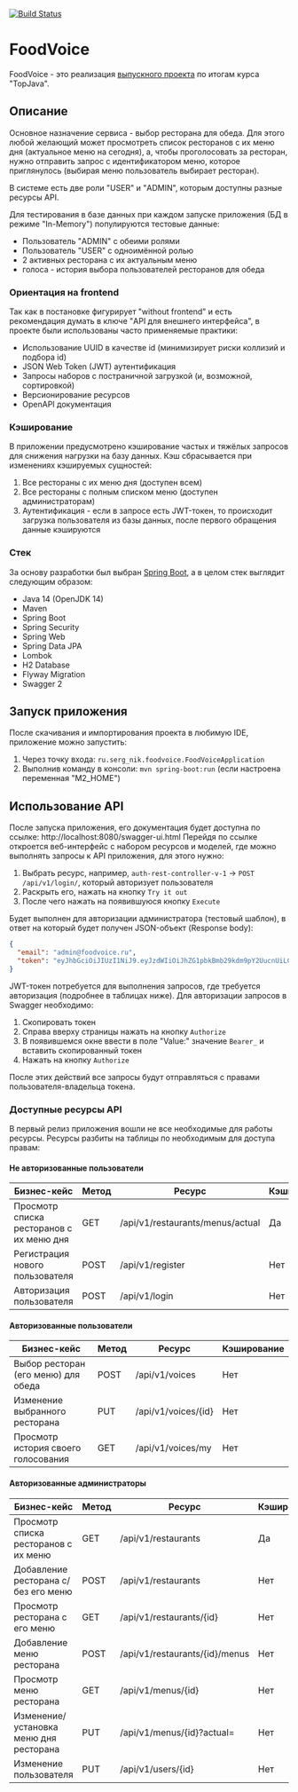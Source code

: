 [![Build Status](https://travis-ci.org/serg-nik/foodvoice.svg?branch=master)](https://travis-ci.org/serg-nik/foodvoice)

# FoodVoice

FoodVoice - это реализация [выпускного проекта](graduation.md "Полное описание проекта") по итогам курса "TopJava".

## Описание

Основное назначение сервиса - выбор ресторана для обеда. Для этого любой желающий может просмотреть список ресторанов с 
их меню дня (актуальное меню на сегодня), а, чтобы проголосовать за ресторан, нужно отправить запрос с идентификатором 
меню, которое приглянулось (выбирая меню пользователь выбирает ресторан).

В системе есть две роли "USER" и "ADMIN", которым доступны разные ресурсы API.

Для тестирования в базе данных при каждом запуске приложения (БД в режиме "In-Memory") популируются тестовые данные:
* Пользователь "ADMIN" с обеими ролями
* Пользователь "USER" с одноимённой ролью
* 2 активных ресторана с их актуальным меню
* голоса - история выбора пользователей ресторанов для обеда

### Ориентация на frontend

Так как в постановке фигурирует "without frontend" и есть рекомендация думать в ключе "API для внешнего интерфейса", в
проекте были использованы часто применяемые практики:
* Использование UUID в качестве id (минимизирует риски коллизий и подбора id)
* JSON Web Token (JWT) аутентификация
* Запросы наборов с постраничной загрузкой (и, возможной, сортировкой)
* Версионирование ресурсов
* OpenAPI документация

### Кэширование

В приложении предусмотрено кэширование частых и тяжёлых запросов для снижения нагрузки на базу данных. Кэш сбрасывается 
при изменениях кэшируемых сущностей:
1. Все рестораны с их меню дня (доступен всем)
2. Все рестораны с полным списком меню (доступен администраторам)
3. Аутентификация - если в запросе есть JWT-токен, то происходит загрузка пользователя из базы данных, после 
первого обращения данные кэшируются

### Стек

За основу разработки был выбран [Spring Boot](https://spring.io/projects/spring-boot), а в целом стек выглядит 
следующим образом:

* Java 14 (OpenJDK 14)
* Maven
* Spring Boot
* Spring Security
* Spring Web
* Spring Data JPA
* Lombok
* H2 Database
* Flyway Migration
* Swagger 2

## Запуск приложения

После скачивания и импортирования проекта в любимую IDE, приложение можно запустить:

1. Через точку входа: `ru.serg_nik.foodvoice.FoodVoiceApplication`
2. Выполнив команду в консоли: `mvn spring-boot:run` (если настроена переменная "M2_HOME")

## Использование API

После запуска приложения, его документация будет доступна по ссылке: http://localhost:8080/swagger-ui.html
Перейдя по ссылке откроется веб-интерфейс с набором ресурсов и моделей, где можно выполнять запросы к API приложения,
для этого нужно:
1. Выбрать ресурс, например, `auth-rest-controller-v-1` -> `POST /api/v1/login/`, который авторизует пользователя
2. Раскрыть его, нажать на кнопку `Try it out`
3. После чего нажать на появившуюся кнопку `Execute`

Будет выполнен для авторизации администратора (тестовый шаблон), в ответ на который будет получен JSON-объект 
(Response body):

```json
{
  "email": "admin@foodvoice.ru",
  "token": "eyJhbGciOiJIUzI1NiJ9.eyJzdWIiOiJhZG1pbkBmb29kdm9pY2UucnUiLCJyb2xlcyI6WyJST0xFX1VTRVIiLCJST0xFX0FETUlOIl0sImlhdCI6MTU4OTQwNzMyNywiZXhwIjoxNTg5NDEwOTI3fQ.aD2Vpl-_SSHXYRNfE6sB6KF_Y5nlvbOeIzWPvOvDET0"
}
``` 

JWT-токен потребуется для выполнения запросов, где требуется авторизация (подробнее в таблицах ниже).
Для авторизации запросов в Swagger необходимо:
1. Скопировать токен
2. Справа вверху страницы нажать на кнопку `Authorize`
3. В появившемся окне ввести в поле "Value:" значение `Bearer_` и вставить скопированный токен
4. Нажать на кнопку `Authorize`

После этих действий все запросы будут отправляться с правами пользователя-владельца токена.

### Доступные ресурсы API

В первый релиз приложения вошли не все необходимые для работы ресурсы. Ресурсы разбиты на таблицы по необходимым для
доступа правам:

#### Не авторизованные пользователи

Бизнес-кейс | Метод | Ресурс | Кэширование
----------- | ----- | ------ | -----------
Просмотр списка ресторанов с их меню дня | GET | /api/v1/restaurants/menus/actual | Да
Регистрация нового пользователя | POST | /api/v1/register | Нет
Авторизация пользователя | POST | /api/v1/login | Нет

#### Авторизованные пользователи

Бизнес-кейс | Метод | Ресурс | Кэширование
----------- | ----- | ------ | -----------
Выбор ресторан (его меню) для обеда | POST | /api/v1/voices | Нет
Изменение выбранного ресторана | PUT | /api/v1/voices/{id} | Нет
Просмотр история своего голосования | GET | /api/v1/voices/my | Нет

#### Авторизованные администраторы

Бизнес-кейс | Метод | Ресурс | Кэширование
----------- | ----- | ------ | -----------
Просмотр списка ресторанов с их меню | GET | /api/v1/restaurants | Да
Добавление ресторана с/без его меню | POST | /api/v1/restaurants | Нет
Просмотр ресторана с его меню | GET | /api/v1/restaurants/{id} | Нет
Добавление меню ресторана | POST | /api/v1/restaurants/{id}/menus | Нет
Просмотр меню ресторана | GET | /api/v1/menus/{id} | Нет
Изменение/установка меню дня ресторана | PUT | /api/v1/menus/{id}?actual= | Нет
Изменение пользователя | PUT | /api/v1/users/{id} | Нет